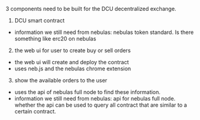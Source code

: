 3 components need to be built for the DCU decentralized exchange.  

1. DCU smart contract
- information we still need from nebulas: nebulas token standard.  Is there something like erc20 on nebulas

2. the web ui for user to create buy or sell orders
- the web ui will create and deploy the contract
- uses neb.js and the nebulas chrome extension

3. show the available orders to the user
- uses the api of nebulas full node to find these information.
- information we still need from nebulas: api for nebulas full node.  whether the api can be used to query all contract that are similar to a certain contract.
